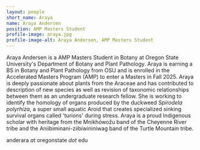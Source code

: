```yaml
---
layout: people
short_name: Araya
name: Araya Andersen
position: AMP Masters Student
profile-image: araya.jpg
profile-image-alt: Araya Andersen, AMP Masters Student
---
```

Araya Andersen is a AMP Masters Student in Botany at Oregon State University's Department of Botany and Plant Pathology. Araya is earning a BS in Botany and Plant Pathology from OSU and is enrolled in the Accelerated Masters Program (AMP) to enter a Masters in Fall 2025. Araya is deeply passionate about plants from the Araceae and has contributed to description of new species as well as revision of taxonomic relationships between them as an undergraduate research fellow. She is working to identify the homology of organs produced by the duckweed *Spirodela polyrhiza*, a super small aquatic Aroid that creates specialized sinking survival organs called 'turions' during stress. Araya is a proud Indigenous scholar with heritage from the Mnikhówožu band of the Cheyenne River tribe and the Aniibiminani-ziibiwininiwag band of the Turtle Mountain tribe.

anderara *at* oregonstate *dot* edu